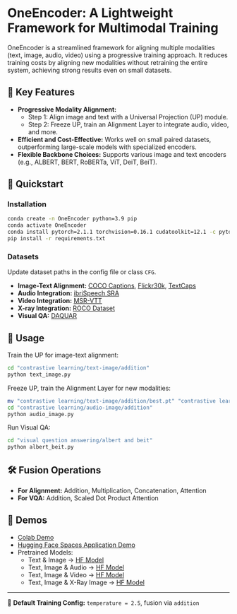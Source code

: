 # OneEncoder: A Lightweight Framework for Multimodal Training

OneEncoder is a streamlined framework for aligning multiple modalities (text, image, audio, video) using a progressive training approach. It reduces training costs by aligning new modalities without retraining the entire system, achieving strong results even on small datasets.

## 🚀 Key Features
- **Progressive Modality Alignment:**
  - Step 1: Align image and text with a Universal Projection (UP) module.
  - Step 2: Freeze UP, train an Alignment Layer to integrate audio, video, and more.
- **Efficient and Cost-Effective:** Works well on small paired datasets, outperforming large-scale models with specialized encoders.
- **Flexible Backbone Choices:** Supports various image and text encoders (e.g., ALBERT, BERT, RoBERTa, ViT, DeiT, BeiT).

## 🏁 Quickstart

### Installation
```bash
conda create -n OneEncoder python=3.9 pip
conda activate OneEncoder
conda install pytorch=2.1.1 torchvision=0.16.1 cudatoolkit=12.1 -c pytorch
pip install -r requirements.txt
```

### Datasets
Update dataset paths in the config file or class `CFG`.

- **Image-Text Alignment:** [COCO Captions](https://www.kaggle.com/datasets/nikhil7280/coco-image-caption), [Flickr30k](https://www.kaggle.com/datasets/hsankesara/flickr-image-dataset), [TextCaps](https://huggingface.co/datasets/lmms-lab/TextCaps)
- **Audio Integration:** [ibriSpeech SRA](https://huggingface.co/datasets/nguyenvulebinh/asr-alignment)
- **Video Integration:** [MSR-VTT](https://huggingface.co/datasets/AlexZigma/msr-vtt)
- **X-ray Integration:** [ROCO Dataset](https://www.kaggle.com/datasets/virajbagal/roco-dataset)
- **Visual QA:** [DAQUAR](https://www.kaggle.com/datasets/tezansahu/processed-daquar-dataset)

## 📘 Usage

Train the UP for image-text alignment:
```bash
cd "contrastive learning/text-image/addition"
python text_image.py
```

Freeze UP, train the Alignment Layer for new modalities:
```bash
mv "contrastive learning/text-image/addition/best.pt" "contrastive learning/audio-image/addition/text_image.pt"
cd "contrastive learning/audio-image/addition"
python audio_image.py
```

Run Visual QA:
```bash
cd "visual question answering/albert and beit"
python albert_beit.py
```

## 🛠️ Fusion Operations
- **For Alignment:** Addition, Multiplication, Concatenation, Attention
- **For VQA:** Addition, Scaled Dot Product Attention

## 🧠 Demos
- [Colab Demo](https://github.com/b-faye/OneEncoder/tree/main/demo)
- [Hugging Face Spaces Application Demo](https://huggingface.co/spaces/bilalfaye/OneEncoder-retriever)
- Pretrained Models:
  - Text & Image → [HF Model](https://huggingface.co/bilalfaye/OneEncoder-text-image)
  - Text, Image & Audio → [HF Model](https://huggingface.co/bilalfaye/OneEncoder-text-image-audio)
  - Text, Image & Video → [HF Model](https://huggingface.co/bilalfaye/OneEncoder-text-image-video)
  - Text, Image & X-Ray Image → [HF Model](https://huggingface.co/bilalfaye/OneEncoder-text-image-xray)

---
🔧 **Default Training Config:** `temperature = 2.5`, fusion via `addition`

